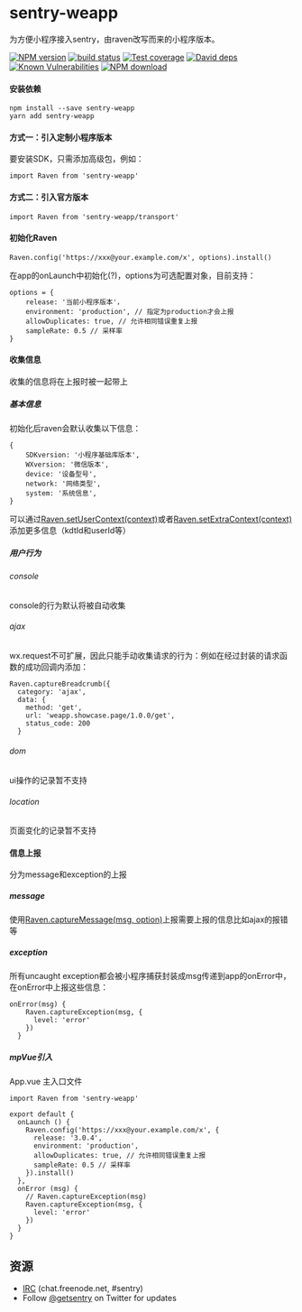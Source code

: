 # sentry-weapp

为方便小程序接入sentry，由raven改写而来的小程序版本。

[![NPM version][npm-image]][npm-url]
[![build status][travis-image]][travis-url]
[![Test coverage][codecov-image]][codecov-url]
[![David deps][david-image]][david-url]
[![Known Vulnerabilities][snyk-image]][snyk-url]
[![NPM download][download-image]][download-url]

[npm-image]: https://img.shields.io/npm/v/sentry-weapp.svg?style=flat-square
[npm-url]: https://npmjs.org/package/sentry-weapp
[travis-image]: https://img.shields.io/travis/a526672351/sentry-weapp.svg?style=flat-square
[travis-url]: https://travis-ci.org/a526672351/sentry-weapp
[codecov-image]: https://codecov.io/gh/a526672351/sentry-weapp/branch/master/graph/badge.svg
[codecov-url]: https://codecov.io/gh/a526672351/sentry-weapp
[david-image]: https://img.shields.io/david/a526672351/sentry-weapp.svg?style=flat-square
[david-url]: https://david-dm.org/a526672351/sentry-weapp
[snyk-image]: https://snyk.io/test/npm/sentry-weapp/badge.svg?style=flat-square
[snyk-url]: https://snyk.io/test/npm/sentry-weapp
[download-image]: https://img.shields.io/npm/dm/sentry-weapp.svg?style=flat-square
[download-url]: https://npmjs.org/package/sentry-weapp

#### 安装依赖
```
npm install --save sentry-weapp
yarn add sentry-weapp
```

#### 方式一：引入定制小程序版本
要安装SDK，只需添加高级包，例如：

```
import Raven from 'sentry-weapp'
```

#### 方式二：引入官方版本

```
import Raven from 'sentry-weapp/transport'
```

#### 初始化Raven

```
Raven.config('https://xxx@your.example.com/x', options).install()
```
在app的onLaunch中初始化(?)，options为可选配置对象，目前支持：
```
options = {
    release: '当前小程序版本'，
    environment: 'production', // 指定为production才会上报
    allowDuplicates: true, // 允许相同错误重复上报
    sampleRate: 0.5 // 采样率
}
```
#### 收集信息
收集的信息将在上报时被一起带上
##### 基本信息
初始化后raven会默认收集以下信息：
```
{
    SDKversion: '小程序基础库版本',
    WXversion: '微信版本',
    device: '设备型号',
    network: '网络类型',
    system: '系统信息',
}
```
可以通过[Raven.setUserContext(context)](https://docs.sentry.io/learn/context/#capturing-the-user)或者[Raven.setExtraContext(context)](https://docs.sentry.io/learn/context/#extra-context)添加更多信息（kdtId和userId等）
##### 用户行为
###### console
console的行为默认将被自动收集
###### ajax
wx.request不可扩展，因此只能手动收集请求的行为：例如在经过封装的请求函数的成功回调内添加：
```
Raven.captureBreadcrumb({
  category: 'ajax',
  data: {
    method: 'get',
    url: 'weapp.showcase.page/1.0.0/get',
    status_code: 200
  }
```
###### dom
ui操作的记录暂不支持
###### location
页面变化的记录暂不支持
#### 信息上报
分为message和exception的上报
##### message
使用[Raven.captureMessage(msg, option)](https://docs.sentry.io/clients/javascript/usage/#capturing-messages)上报需要上报的信息比如ajax的报错等
##### exception
所有uncaught exception都会被小程序捕获封装成msg传递到app的onError中，在onError中上报这些信息：
```
onError(msg) {
    Raven.captureException(msg, {
      level: 'error'
    })
  }
```

##### mpVue引入
App.vue 主入口文件

```
import Raven from 'sentry-weapp'

export default {
  onLaunch () {
    Raven.config('https://xxx@your.example.com/x', {
      release: '3.0.4',
      environment: 'production',
      allowDuplicates: true, // 允许相同错误重复上报
      sampleRate: 0.5 // 采样率
    }).install()
  },
  onError (msg) {
    // Raven.captureException(msg)
    Raven.captureException(msg, {
      level: 'error'
    })
  }
}
```

## 资源

* [IRC](irc://chat.freenode.net/sentry) (chat.freenode.net, #sentry)
* Follow [@getsentry](https://twitter.com/getsentry) on Twitter for updates
